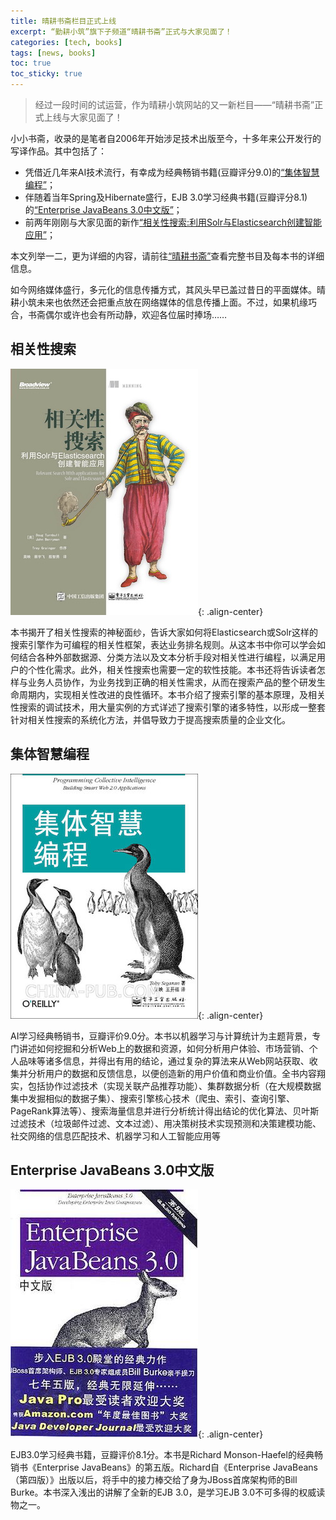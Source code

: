 ```yaml
---
title: 晴耕书斋栏目正式上线
excerpt: “勤耕小筑”旗下子频道“晴耕书斋”正式与大家见面了！
categories: [tech, books]
tags: [news, books]
toc: true
toc_sticky: true
---
```


> 经过一段时间的试运营，作为晴耕小筑网站的又一新栏目——“晴耕书斋”正式上线与大家见面了！

小小书斋，收录的是笔者自2006年开始涉足技术出版至今，十多年来公开发行的写译作品。其中包括了：
* 凭借近几年来AI技术流行，有幸成为经典畅销书籍(豆瓣评分9.0)的[“集体智慧编程”](/tech/books/morningspace-books/#集体智慧编程)；
* 伴随着当年Spring及Hibernate盛行，EJB 3.0学习经典书籍(豆瓣评分8.1)的[“Enterprise JavaBeans 3.0中文版”](/tech/books/morningspace-books/#enterprise-javabeans-30中文版)；
* 前两年刚刚与大家见面的新作[“相关性搜索:利用Solr与Elasticsearch创建智能应用”](/tech/books/morningspace-books/#相关性搜索)；

本文列举一二，更为详细的内容，请前往[“晴耕书斋”](/books)查看完整书目及每本书的详细信息。

如今网络媒体盛行，多元化的信息传播方式，其风头早已盖过昔日的平面媒体。晴耕小筑未来也依然还会把重点放在网络媒体的信息传播上面。不过，如果机缘巧合，书斋偶尔或许也会有所动静，欢迎各位届时捧场……

## 相关性搜索

![](/assets/images/books/search.jpg){: .align-center}

本书揭开了相关性搜索的神秘面纱，告诉大家如何将Elasticsearch或Solr这样的搜索引擎作为可编程的相关性框架，表达业务排名规则。从这本书中你可以学会如何结合各种外部数据源、分类方法以及文本分析手段对相关性进行编程，以满足用户的个性化需求。此外，相关性搜索也需要一定的软性技能。本书还将告诉读者怎样与业务人员协作，为业务找到正确的相关性需求，从而在搜索产品的整个研发生命周期内，实现相关性改进的良性循环。本书介绍了搜索引擎的基本原理，及相关性搜索的调试技术，用大量实例的方式详述了搜索引擎的诸多特性，以形成一整套针对相关性搜索的系统化方法，并倡导致力于提高搜索质量的企业文化。

## 集体智慧编程

![](/assets/images/books/web2.0.jpg){: .align-center}

AI学习经典畅销书，豆瓣评价9.0分。本书以机器学习与计算统计为主题背景，专门讲述如何挖掘和分析Web上的数据和资源，如何分析用户体验、市场营销、个人品味等诸多信息，并得出有用的结论，通过复杂的算法来从Web网站获取、收集并分析用户的数据和反馈信息，以便创造新的用户价值和商业价值。全书内容翔实，包括协作过滤技术（实现关联产品推荐功能）、集群数据分析（在大规模数据集中发掘相似的数据子集）、搜索引擎核心技术（爬虫、索引、查询引擎、PageRank算法等）、搜索海量信息并进行分析统计得出结论的优化算法、贝叶斯过滤技术（垃圾邮件过滤、文本过滤）、用决策树技术实现预测和决策建模功能、社交网络的信息匹配技术、机器学习和人工智能应用等

## Enterprise JavaBeans 3.0中文版

![](/assets/images/books/ejb.jpg){: .align-center}

EJB3.0学习经典书籍，豆瓣评价8.1分。本书是Richard Monson-Haefel的经典畅销书《Enterprise JavaBeans》的第五版。Richard自《Enterprise JavaBeans（第四版）》出版以后，将手中的接力棒交给了身为JBoss首席架构师的Bill Burke。本书深入浅出的讲解了全新的EJB 3.0，是学习EJB 3.0不可多得的权威读物之一。
